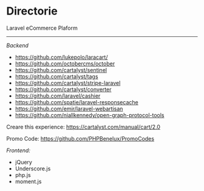 # Directorie
Laravel eCommerce Plaform

-----
*Backend*
- https://github.com/lukepolo/laracart/
- https://github.com/octobercms/october
- https://github.com/cartalyst/sentinel
- https://github.com/cartalyst/tags
- https://github.com/cartalyst/stripe-laravel
- https://github.com/cartalyst/converter
- https://github.com/laravel/cashier
- https://github.com/spatie/laravel-responsecache
- https://github.com/emir/laravel-webartisan
- https://github.com/niallkennedy/open-graph-protocol-tools

Creare this experience:
https://cartalyst.com/manual/cart/2.0

Promo Code:
https://github.com/PHPBenelux/PromoCodes

*Frontend:*
- jQuery
- Underscore.js
- php.js
- moment.js
